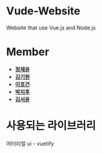 # Vude-Website
Website that use Vue.js and Node.js

# Member

- **[정재윤](http://www.github.com/lastdefiance20)**
- **[김기원](http://www.github.com/justkiwon)**
- **[이호건](http://www.github.com/Hogeon-Lee)**
- **[박지후](http://www.github.com/janett105)**
- **[김서윤](http://www.github.com)**

# 사용되는 라이브러리

머터리얼 ui - vuetify
